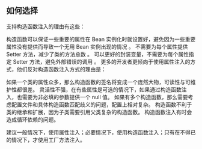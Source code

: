 ## 如何选择

支持构造函数注入的理由有这些：

构造函数可以保证一些重要的属性在 Bean 实例化时就设置好，避免因为一些重要属性没有提供而导致一个无用 Bean 实例出现的情况 。
不需要为每个属性提供 Setter 方法，减少了类的方法总数 。
可以更好的封装变量，不需要为每个属性指定 Setter 方法，避免外部错误的调用 。
更多的开发者更倾向于使用属性注入的方式，他们反对构造函数注入方式的理由是：

如果一个类的属性众多，那么构造函数的签名将变成一个庞然大物，可读性与可维护性都很差。
灵活性不强，在有些属性是可选的情况下，如果通过构造函数注入，也需要为非必填的参数提供一个 null 值。
如果有多个构造函数，那么需要考虑配置文件和具体构造函数匹配歧义的问题，配置上相对复杂。
构造函数不利于类的继承和扩展，因为子类需要引用父类复杂的构造函数。
构造函数注入有时会造成循环依赖的问题。

建议一般情况下，使用属性注入；必要情况下，使用构造函数注入；只有在不得已的情况下，才使用工厂方法注入。